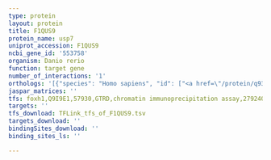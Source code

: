 ```yaml
---
type: protein
layout: protein
title: F1QUS9
protein_name: usp7
uniprot_accession: F1QUS9
ncbi_gene_id: '553758'
organism: Danio rerio
function: target gene
number_of_interactions: '1'
orthologs: '[{"species": "Homo sapiens", "id": ["<a href=\"/protein/q93009\">Q93009</a>"]}, {"species": "Mus musculus", "id": ["F8VPX1"]}, {"species": "Rattus norvegicus", "id": ["<a href=\"/protein/f1lm09\">F1LM09</a>"]}, {"species": "Drosophila melanogaster", "id": ["<a href=\"/protein/q9vyq8\">Q9VYQ8</a>"]}, {"species": "Caenorhabditis elegans", "id": ["N1NTD8"]}]'
jaspar_matrices: ''
tfs: foxh1,Q9I9E1,57930,GTRD,chromatin immunoprecipitation assay,27924024%5Buid%5D,No
targets: ''
tfs_download: TFLink_tfs_of_F1QUS9.tsv
targets_download: ''
bindingSites_download: ''
binding_sites_ls: ''

---
```

